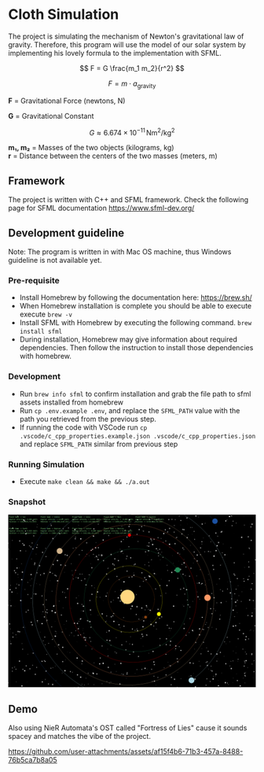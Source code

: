 # Cloth Simulation

The project is simulating the mechanism of Newton's gravitational law of gravity. Therefore, this program will use the model of our solar system by implementing his lovely formula to the implementation with SFML.

$$
F = G \frac{m_1 m_2}{r^2}
$$

$$
F = m \cdot a_{\text{gravity}}
$$

**F** = Gravitational Force (newtons, N)

**G** = Gravitational Constant

$$
G \approx 6.674 \times 10^{-11} \, \text{Nm}^2/\text{kg}^2
$$

**m₁, m₂** = Masses of the two objects (kilograms, kg)  
**r** = Distance between the centers of the two masses (meters, m)

## Framework

The project is written with C++ and SFML framework. Check the following page for SFML documentation https://www.sfml-dev.org/

## Development guideline

Note: The program is written in with Mac OS machine, thus Windows guideline is not available yet.

### Pre-requisite

- Install Homebrew by following the documentation here: https://brew.sh/
- When Homebrew installation is complete you should be able to execute execute `brew -v`
- Install SFML with Homebrew by executing the following command. `brew install sfml`
- During installation, Homebrew may give information about required dependencies. Then follow the instruction to install those dependencies with homebrew.

### Development

- Run `brew info sfml` to confirm installation and grab the file path to sfml assets installed from homebrew
- Run `cp .env.example .env`, and replace the `SFML_PATH` value with the path you retrieved from the previous step.
- If running the code with VSCode run `cp .vscode/c_cpp_properties.example.json .vscode/c_cpp_properties.json` and replace `SFML_PATH` similar from previous step

### Running Simulation

- Execute `make clean && make && ./a.out`

### Snapshot

![Alt Text](./assets/snapshot.png)

## Demo

Also using NieR Automata's OST called "Fortress of Lies" cause it sounds spacey and matches the vibe of the project.

https://github.com/user-attachments/assets/af15f4b6-71b3-457a-8488-76b5ca7b8a05

